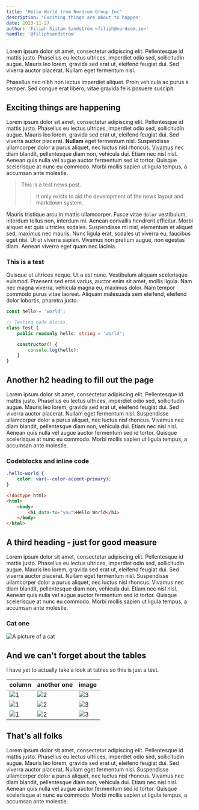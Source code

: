 ```yaml
---
title: 'Hello World from Nordcom Group Inc'
description: 'Exciting things are about to happen'
date: 2023-11-27
author: 'Filiph Siitam Sandström <filiph@nordcom.io>'
handle: '@filiphsandstrom'
---
```


Lorem ipsum dolor sit amet, consectetur adipiscing elit. Pellentesque id mattis justo. Phasellus eu lectus ultrices, imperdiet odio sed, sollicitudin augue. Mauris leo lorem, gravida sed erat ut, eleifend feugiat dui. Sed viverra auctor placerat. Nullam eget fermentum nisl.

Phasellus nec nibh non lectus imperdiet aliquet. Proin vehicula ac purus a semper. Sed congue erat libero, vitae gravida felis posuere suscipit.

## Exciting things are happening

Lorem ipsum dolor sit amet, consectetur adipiscing elit. Pellentesque id mattis justo. Phasellus eu lectus ultrices, imperdiet odio sed, sollicitudin augue. Mauris leo lorem, gravida sed erat ut, eleifend feugiat dui. Sed viverra auctor placerat. **Nullam** eget fermentum nisl. Suspendisse ullamcorper dolor a purus aliquet, nec luctus nisl rhoncus. [Vivamus](/news/) nec diam blandit, pellentesque diam non, vehicula dui. Etiam nec nisl nisl. Aenean quis nulla vel augue auctor fermentum sed id tortor. Quisque scelerisque at nunc eu commodo. Morbi mollis sapien ut ligula tempus, a accumsan ante molestie.

> This is a test news post.
>
> > It only exists to aid the development of the news layout and markdown system.

Mauris tristique arcu in mattis ullamcorper. Fusce vitae `dolor` vestibulum, interdum tellus non, interdum mi. Aenean convallis hendrerit efficitur. Morbi aliquet est quis ultricies sodales. Suspendisse mi nisl, elementum et aliquet sed, maximus nec mauris. Nunc ligula erat, sodales ut viverra eu, faucibus eget nisi. Ut ut viverra sapien. Vivamus non pretium augue, non egestas diam. Aenean viverra eget quam nec lacinia.

### This is a test

Quisque ut ultrices neque. Ut a est nunc. Vestibulum aliquam scelerisque euismod. Praesent sed eros varius, auctor enim sit amet, mollis ligula. Nam nec magna viverra, vehicula magna eu, maximus dolor. Nam tempor commodo purus vitae laoreet. Aliquam malesuada sem eleifend, eleifend dolor lobortis, pharetra justo.

```typescript
const hello = 'world';

// Testing code blocks.
class Test {
    public readonly hello: string = 'world';

    constructor() {
        console.log(hello);
    }
}
```

## Another h2 heading to fill out the page

Lorem ipsum dolor sit amet, consectetur adipiscing elit. Pellentesque id mattis justo. Phasellus eu lectus ultrices, imperdiet odio sed, sollicitudin augue. Mauris leo lorem, gravida sed erat ut, eleifend feugiat dui. Sed viverra auctor placerat. Nullam eget fermentum nisl. Suspendisse ullamcorper dolor a purus aliquet, nec luctus nisl rhoncus. Vivamus nec diam blandit, pellentesque diam non, vehicula dui. Etiam nec nisl nisl. Aenean quis nulla vel augue auctor fermentum sed id tortor. Quisque scelerisque at nunc eu commodo. Morbi mollis sapien ut ligula tempus, a accumsan ante molestie.

### Codeblocks and inline code

```css
.hello-world {
    color: var(--color-accent-primary);
}
```

```html
<!doctype html>
<html>
    <body>
        <h1 data-to="you">Hello World</h1>
    </body>
</html>
```

## A third heading - just for good measure

Lorem ipsum dolor sit amet, consectetur adipiscing elit. Pellentesque id mattis justo. Phasellus eu lectus ultrices, imperdiet odio sed, sollicitudin augue. Mauris leo lorem, gravida sed erat ut, eleifend feugiat dui. Sed viverra auctor placerat. Nullam eget fermentum nisl. Suspendisse ullamcorper dolor a purus aliquet, nec luctus nisl rhoncus. Vivamus nec diam blandit, pellentesque diam non, vehicula dui. Etiam nec nisl nisl. Aenean quis nulla vel augue auctor fermentum sed id tortor. Quisque scelerisque at nunc eu commodo. Morbi mollis sapien ut ligula tempus, a accumsan ante molestie.

### Cat one

![A picture of a cat](https://placekitten.com/125/125)

## And we can't forget about the tables

I have yet to actually take a look at tables so this is just a test.

| column                                | another one                           | image                                 |
| ------------------------------------- | ------------------------------------- | ------------------------------------- |
| ![1](https://placekitten.com/225/116) | ![2](https://placekitten.com/222/115) | ![3](https://placekitten.com/225/114) |
| ![1](https://placekitten.com/224/116) | ![2](https://placekitten.com/227/110) | ![3](https://placekitten.com/228/116) |
| ![1](https://placekitten.com/223/116) | ![2](https://placekitten.com/228/115) | ![3](https://placekitten.com/225/115) |

## That's all folks

Lorem ipsum dolor sit amet, consectetur adipiscing elit. Pellentesque id mattis justo. Phasellus eu lectus ultrices, imperdiet odio sed, sollicitudin augue. Mauris leo lorem, gravida sed erat ut, eleifend feugiat dui. Sed viverra auctor placerat. Nullam eget fermentum nisl. Suspendisse ullamcorper dolor a purus aliquet, nec luctus nisl rhoncus. Vivamus nec diam blandit, pellentesque diam non, vehicula dui. Etiam nec nisl nisl. Aenean quis nulla vel augue auctor fermentum sed id tortor. Quisque scelerisque at nunc eu commodo. Morbi mollis sapien ut ligula tempus, a accumsan ante molestie.

